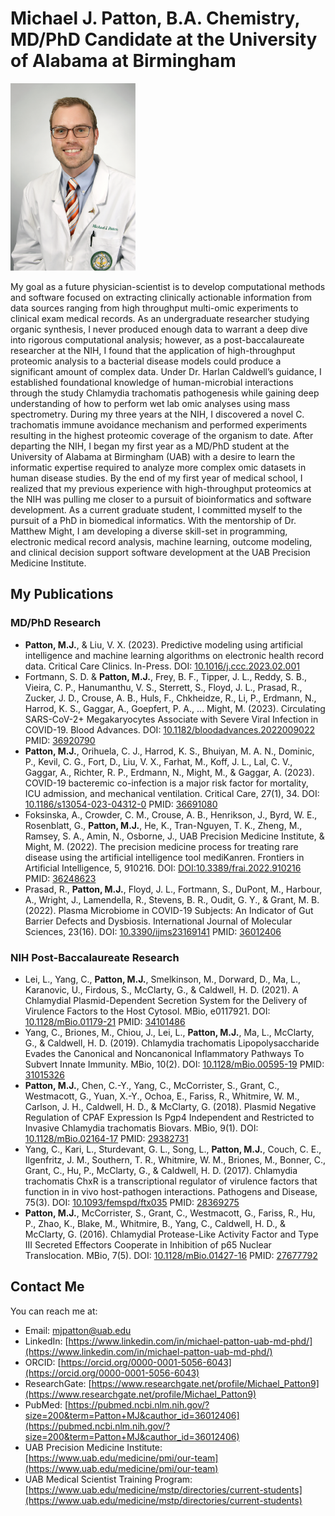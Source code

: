 # Michael J. Patton, B.A. Chemistry, MD/PhD Candidate at the University of Alabama at Birmingham
<img src="https://raw.githubusercontent.com/TriageDr/michaeljohnpatton.github.io/main/michaelpatton_professional_headshot_2in.png" width=200 height=300> 

My goal as a future physician-scientist is to develop computational methods and software focused on extracting clinically actionable information from data sources ranging from high throughput multi-omic experiments to clinical exam medical records. As an undergraduate researcher studying organic synthesis, I never produced enough data to warrant a deep dive into rigorous computational analysis; however, as a post-baccalaureate researcher at the NIH, I found that the application of high-throughput proteomic analysis to a bacterial disease models could produce a significant amount of complex data. Under Dr. Harlan Caldwell’s guidance, I established foundational knowledge of human-microbial interactions through the study Chlamydia trachomatis pathogenesis while gaining deep understanding of how to perform wet lab omic analyses using mass spectrometry. During my three years at the NIH, I discovered a novel C. trachomatis immune avoidance mechanism and performed experiments resulting in the highest proteomic coverage of the organism to date. After departing the NIH, I began my first year as a MD/PhD student at the University of Alabama at Birmingham (UAB) with a desire to learn the informatic expertise required to analyze more complex omic datasets in human disease studies. By the end of my first year of medical school, I realized that my previous experience with high-throughput proteomics at the NIH was pulling me closer to a pursuit of bioinformatics and software development. As a current graduate student, I committed myself to the pursuit of a PhD in biomedical informatics. With the mentorship of Dr. Matthew Might, I am developing a diverse skill-set in programming, electronic medical record analysis, machine learning, outcome modeling, and clinical decision support software development at the UAB Precision Medicine Institute. 

## My Publications

### MD/PhD Research
- **Patton, M.J.**, & Liu, V. X. (2023). Predictive modeling using artificial intelligence and machine learning algorithms on electronic health record data. Critical Care Clinics. In-Press. DOI: [10.1016/j.ccc.2023.02.001](https://doi.org/10.1016/j.ccc.2023.02.001)
- Fortmann, S. D. & **Patton, M.J.**, Frey, B. F., Tipper, J. L., Reddy, S. B., Vieira, C. P., Hanumanthu, V. S., Sterrett, S., Floyd, J. L., Prasad, R., Zucker, J. D., Crouse, A. B., Huls, F., Chkheidze, R., Li, P., Erdmann, N., Harrod, K. S., Gaggar, A., Goepfert, P. A., … Might, M. (2023). Circulating SARS-CoV-2+ Megakaryocytes Associate with Severe Viral Infection in COVID-19. Blood Advances. DOI: [10.1182/bloodadvances.2022009022](https://doi.org/10.1182/bloodadvances.2022009022)  PMID: [36920790](https://pubmed.ncbi.nlm.nih.gov/36920790/)
- **Patton, M.J.**, Orihuela, C. J., Harrod, K. S., Bhuiyan, M. A. N., Dominic, P., Kevil, C. G., Fort, D., Liu, V. X., Farhat, M., Koff, J. L., Lal, C. V., Gaggar, A., Richter, R. P., Erdmann, N., Might, M., & Gaggar, A. (2023). COVID-19 bacteremic co-infection is a major risk factor for mortality, ICU admission, and mechanical ventilation. Critical Care, 27(1), 34. DOI: [10.1186/s13054-023-04312-0](https://doi.org/10.1186/s13054-023-04312-0)  PMID: [36691080](https://pubmed.ncbi.nlm.nih.gov/36691080/)
- Foksinska, A., Crowder, C. M., Crouse, A. B., Henrikson, J., Byrd, W. E., Rosenblatt, G., **Patton, M.J.**, He, K., Tran-Nguyen, T. K., Zheng, M., Ramsey, S. A., Amin, N., Osborne, J., UAB Precision Medicine Institute, & Might, M. (2022). The precision medicine process for treating rare disease using the artificial intelligence tool mediKanren. Frontiers in Artificial Intelligence, 5, 910216. DOI: [DOI:10.3389/frai.2022.910216](https://doi.org/10.3389/frai.2022.910216)  PMID: [36248623](https://pubmed.ncbi.nlm.nih.gov/36248623/)
- Prasad, R., **Patton, M.J.**, Floyd, J. L., Fortmann, S., DuPont, M., Harbour, A., Wright, J., Lamendella, R., Stevens, B. R., Oudit, G. Y., & Grant, M. B. (2022). Plasma Microbiome in COVID-19 Subjects: An Indicator of Gut Barrier Defects and Dysbiosis. International Journal of Molecular Sciences, 23(16). DOI: [10.3390/ijms23169141](https://doi.org/10.3390/ijms23169141)  PMID: [36012406](https://pubmed.ncbi.nlm.nih.gov/36012406/)

### NIH Post-Baccalaureate Research
- Lei, L., Yang, C., **Patton, M.J.**, Smelkinson, M., Dorward, D., Ma, L., Karanovic, U., Firdous, S., McClarty, G., & Caldwell, H. D. (2021). A Chlamydial Plasmid-Dependent Secretion System for the Delivery of Virulence Factors to the Host Cytosol. MBio, e0117921. DOI: [10.1128/mBio.01179-21](https://doi.org/10.1128/mBio.01179-21)  PMID: [34101486](https://pubmed.ncbi.nlm.nih.gov/34101486/)
- Yang, C., Briones, M., Chiou, J., Lei, L., **Patton, M.J.**, Ma, L., McClarty, G., & Caldwell, H. D. (2019). Chlamydia trachomatis Lipopolysaccharide Evades the Canonical and Noncanonical Inflammatory Pathways To Subvert Innate Immunity. MBio, 10(2). DOI: [10.1128/mBio.00595-19](https://doi.org/10.1128/mBio.00595-19)  PMID: [31015326](https://pubmed.ncbi.nlm.nih.gov/31015326/)
- **Patton, M.J.**, Chen, C.-Y., Yang, C., McCorrister, S., Grant, C., Westmacott, G., Yuan, X.-Y., Ochoa, E., Fariss, R., Whitmire, W. M., Carlson, J. H., Caldwell, H. D., & McClarty, G. (2018). Plasmid Negative Regulation of CPAF Expression Is Pgp4 Independent and Restricted to Invasive Chlamydia trachomatis Biovars. MBio, 9(1). DOI: [10.1128/mBio.02164-17](https://doi.org/10.1128/mBio.02164-17)  PMID: [29382731](https://pubmed.ncbi.nlm.nih.gov/29382731/)
- Yang, C., Kari, L., Sturdevant, G. L., Song, L., **Patton, M.J.**, Couch, C. E., Ilgenfritz, J. M., Southern, T. R., Whitmire, W. M., Briones, M., Bonner, C., Grant, C., Hu, P., McClarty, G., & Caldwell, H. D. (2017). Chlamydia trachomatis ChxR is a transcriptional regulator of virulence factors that function in in vivo host-pathogen interactions. Pathogens and Disease, 75(3). DOI: [10.1093/femspd/ftx035](https://doi.org/10.1093/femspd/ftx035)  PMID: [28369275](https://pubmed.ncbi.nlm.nih.gov/28369275/)
- **Patton, M.J.**, McCorrister, S., Grant, C., Westmacott, G., Fariss, R., Hu, P., Zhao, K., Blake, M., Whitmire, B., Yang, C., Caldwell, H. D., & McClarty, G. (2016). Chlamydial Protease-Like Activity Factor and Type III Secreted Effectors Cooperate in Inhibition of p65 Nuclear Translocation. MBio, 7(5). DOI: [10.1128/mBio.01427-16](https://doi.org/10.1128/mBio.01427-16)  PMID: [27677792](https://pubmed.ncbi.nlm.nih.gov/27677792/)

## Contact Me
You can reach me at:

- Email: mjpatton@uab.edu
- LinkedIn: [https://www.linkedin.com/in/michael-patton-uab-md-phd/](https://www.linkedin.com/in/michael-patton-uab-md-phd/)
- ORCID: [https://orcid.org/0000-0001-5056-6043](https://orcid.org/0000-0001-5056-6043)
- ResearchGate: [https://www.researchgate.net/profile/Michael_Patton9](https://www.researchgate.net/profile/Michael_Patton9)
- PubMed: [https://pubmed.ncbi.nlm.nih.gov/?size=200&term=Patton+MJ&cauthor_id=36012406](https://pubmed.ncbi.nlm.nih.gov/?size=200&term=Patton+MJ&cauthor_id=36012406)
- UAB Precision Medicine Institute: [https://www.uab.edu/medicine/pmi/our-team](https://www.uab.edu/medicine/pmi/our-team)
- UAB Medical Scientist Training Program: [https://www.uab.edu/medicine/mstp/directories/current-students](https://www.uab.edu/medicine/mstp/directories/current-students)

